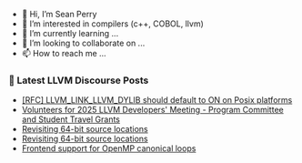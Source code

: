 - 👋 Hi, I’m Sean Perry
- 👀 I’m interested in compilers (c++, COBOL, llvm)
- 🌱 I’m currently learning ...
- 💞️ I’m looking to collaborate on ...
- 📫 How to reach me ...

<!---
s66perry/s66perry is a ✨ special ✨ repository because its `README.md` (this file) appears on your GitHub profile.
You can click the Preview link to take a look at your changes.
--->
### 📕 Latest LLVM Discourse Posts

<!-- DISCOURSE-LLVM:START -->
- [[RFC] LLVM_LINK_LLVM_DYLIB should default to ON on Posix platforms](https://discourse.llvm.org/t/rfc-llvm-link-llvm-dylib-should-default-to-on-on-posix-platforms/85908?page=3#post_51)
- [Volunteers for 2025 LLVM Developers&#39; Meeting - Program Committee and Student Travel Grants](https://discourse.llvm.org/t/volunteers-for-2025-llvm-developers-meeting-program-committee-and-student-travel-grants/86264#post_2)
- [Revisiting 64-bit source locations](https://discourse.llvm.org/t/revisiting-64-bit-source-locations/86556?page=2#post_26)
- [Revisiting 64-bit source locations](https://discourse.llvm.org/t/revisiting-64-bit-source-locations/86556?page=2#post_25)
- [Frontend support for OpenMP canonical loops](https://discourse.llvm.org/t/frontend-support-for-openmp-canonical-loops/86561#post_5)
<!-- DISCOURSE-LLVM:END -->
